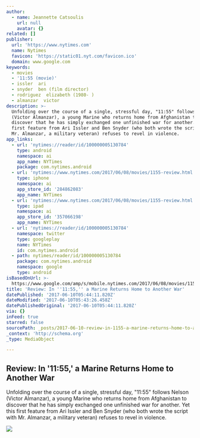 ```yaml
---
author:
  - name: Jeannette Catsoulis
    url: null
    avatar: {}
related: []
publisher:
  url: 'https://www.nytimes.com'
  name: Nytimes
  favicon: 'https://static01.nyt.com/favicon.ico'
  domain: www.google.com
keywords:
  - movies
  - '11:55 (movie)'
  - issler  ari
  - snyder  ben (film director)
  - rodriguez  elizabeth (1980- )
  - almanzar  victor
description: >-
  Unfolding over the course of a single, stressful day, "11:55" follows Nelson
  (Victor Almanzar), a young Marine who returns home from Afghanistan to
  discover that he has simply exchanged one unfinished war for another. Yet this
  first feature from Ari Issler and Ben Snyder (who both wrote the script with
  Mr. Almanzar, a military veteran) refuses to revel in violence.
app_links:
  - url: 'nytimes://reader/id/100000005130784'
    type: android
    namespace: ai
    app_name: NYTimes
    package: com.nytimes.android
  - url: 'nytimes://www.nytimes.com/2017/06/08/movies/1155-review.html'
    type: iphone
    namespace: ai
    app_store_id: '284862083'
    app_name: NYTimes
  - url: 'nytimes://www.nytimes.com/2017/06/08/movies/1155-review.html'
    type: ipad
    namespace: ai
    app_store_id: '357066198'
    app_name: NYTimes
  - url: 'nytimes://reader/id/100000005130784'
    namespace: twitter
    type: googleplay
    name: NYTimes
    id: com.nytimes.android
  - path: nytimes/reader/id/100000005130784
    package: com.nytimes.android
    namespace: google
    type: android
isBasedOnUrl: >-
  https://www.google.com/amp/s/mobile.nytimes.com/2017/06/08/movies/1155-review.amp.html
title: 'Review: In ''11:55,'' a Marine Returns Home to Another War'
datePublished: '2017-06-10T05:44:11.820Z'
dateModified: '2017-06-10T05:43:26.458Z'
datePublishedOriginal: '2017-06-10T05:44:11.820Z'
via: {}
inFeed: true
starred: false
sourcePath: _posts/2017-06-10-review-in-1155-a-marine-returns-home-to-another-war.md
_context: 'http://schema.org'
_type: MediaObject

---
```

<article style=""><h1>Review: In '11:55,' a Marine Returns Home to Another War</h1><p>Unfolding over the course of a single, stressful day, "11:55" follows Nelson (Victor Almanzar), a young Marine who returns home from Afghanistan to discover that he has simply exchanged one unfinished war for another. Yet this first feature from Ari Issler and Ben Snyder (who both wrote the script with Mr. Almanzar, a military veteran) refuses to revel in violence.</p><img src="https://static01.nyt.com/images/2017/06/09/arts/09ELEVEN/09ELEVEN-facebookJumbo.jpg" /></article>